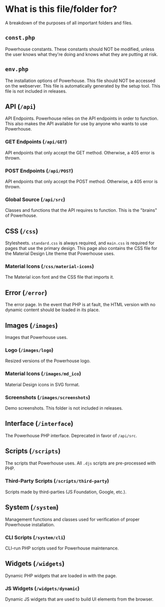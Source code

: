 # What is this file/folder for?

A breakdown of the purposes of all important folders and files.

## `const.php`
Powerhouse constants. These constants should NOT be modified, unless the user knows what they're doing and knows what they are putting at risk.

## `env.php`
The installation options of Powerhouse. This file should NOT be accessed on the webserver. This file is automatically generated by the setup tool. This file is not included in releases.

## API (`/api`)
API Endpoints. Powerhouse relies on the API endpoints in order to function. This also makes the API available for use by anyone who wants to use Powerhouse.

### GET Endpoints (`/api/GET`)
API endpoints that only accept the GET method. Otherwise, a 405 error is thrown.

### POST Endpoints (`/api/POST`)
API endpoints that only accept the POST method. Otherwise, a 405 error is thrown.

### Global Source (`/api/src`)
Classes and functions that the API requires to function. This is the "brains" of Powerhouse.

## CSS (`/css`)
Stylesheets. `standard.css` is always required, and `main.css` is required for pages that use the primary design. This page also contains the CSS file for the Material Design Lite theme that Powerhouse uses.

### Material Icons (`/css/material-icons`)
The Material icon font and the CSS file that imports it.

## Error (`/error`)
The error page. In the event that PHP is at fault, the HTML version with no dynamic content should be loaded in its place.

## Images (`/images`)
Images that Powerhouse uses.

### Logo (`/images/logo`)
Resized versions of the Powerhouse logo.

### Material Icons (`/images/md_ico`)
Material Design icons in SVG format.

### Screenshots (`/images/screenshots`)
Demo screenshots. This folder is not included in releases.

## Interface (`/interface`)
The Powerhouse PHP interface. Deprecated in favor of `/api/src`.

## Scripts (`/scripts`)
The scripts that Powerhouse uses. All `.djs` scripts are pre-processed with PHP.

### Third-Party Scripts (`/scripts/third-party`)
Scripts made by third-parties (JS Foundation, Google, etc.).

## System (`/system`)
Management functions and classes used for verification of proper Powerhouse installation.

### CLI Scripts (`/system/cli`)
CLI-run PHP scripts used for Powerhouse maintenance.

## Widgets (`/widgets`) 
Dynamic PHP widgets that are loaded in with the page.

### JS Widgets (`/widgets/dynamic`)
Dynamic JS widgets that are used to build UI elements from the browser.